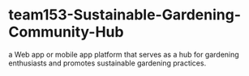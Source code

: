 # team153-Sustainable-Gardening-Community-Hub
a Web app or mobile app platform that serves as a hub for gardening enthusiasts and promotes sustainable gardening practices.
